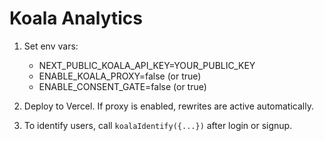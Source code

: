 # Koala Analytics

1. Set env vars:
   - NEXT_PUBLIC_KOALA_API_KEY=YOUR_PUBLIC_KEY
   - ENABLE_KOALA_PROXY=false (or true)
   - ENABLE_CONSENT_GATE=false (or true)

2. Deploy to Vercel. If proxy is enabled, rewrites are active automatically.

3. To identify users, call `koalaIdentify({...})` after login or signup.
